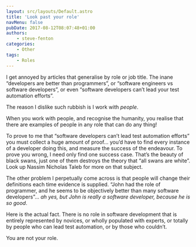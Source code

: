 ```yaml
---
layout: src/layouts/Default.astro
title: 'Look past your role'
navMenu: false
pubDate: 2017-08-12T08:07:48+01:00
authors:
    - steve-fenton
categories:
    - Other
tags:
    - Roles
---
```


I get annoyed by articles that generalise by role or job title. The inane “developers are better than programmers”, or “software engineers vs software developers”, or even “software developers can’t lead your test automation efforts”.

The reason I dislike such rubbish is I work with *people*.

When you work with people, and recognise the humanity, you realise that there are examples of people in any role that can do any thing!

To prove to me that “software developers can’t lead test automation efforts” you must collect a huge amount of proof… you’d have to find every instance of a developer doing this, and measure the success of the endeavour. To prove you wrong, I need only find one success case. That’s the beauty of black swans, just one of them destroys the theory that “all swans are white”. Look up Nassim Nicholas Taleb for more on that subject.

The other problem I perpetually come across is that people will change their definitions each time evidence is supplied. “John had the role of programmer, and he seems to be objectively better than many software developers”… *ah yes, but John is really a software developer, because he is so good*.

Here is the actual fact. There is no role in software development that is entirely represented by novices, or wholly populated with experts, or totally by people who can lead test automation, or by those who couldn’t.

You are not your role.